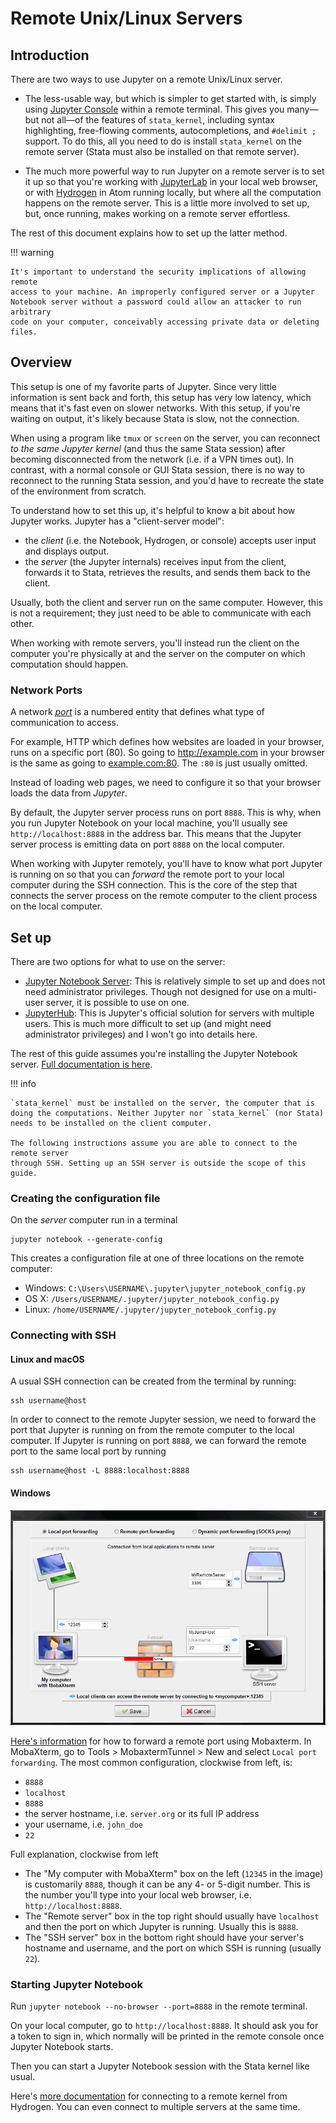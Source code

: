 # Remote Unix/Linux Servers

## Introduction

There are two ways to use Jupyter on a remote Unix/Linux server.

- The less-usable way, but which is simpler to get started with, is simply using [Jupyter Console](console.md) within a remote terminal. This gives you many—but not all—of the features of `stata_kernel`, including syntax highlighting, free-flowing comments, autocompletions, and `#delimit ;` support. To do this, all you need to do is install `stata_kernel` on the remote server (Stata must also be installed on that remote server).

- The much more powerful way to run Jupyter on a remote server is to set it up so that you're working with [JupyterLab](lab.md) in your local web browser, or with [Hydrogen](atom.md) in Atom running locally, but where all the computation happens on the remote server. This is a little more involved to set up, but, once running, makes working on a remote server effortless.

The rest of this document explains how to set up the latter method.

!!! warning

    It's important to understand the security implications of allowing remote
    access to your machine. An improperly configured server or a Jupyter
    Notebook server without a password could allow an attacker to run arbitrary
    code on your computer, conceivably accessing private data or deleting files.

## Overview

This setup is one of my favorite parts of Jupyter. Since very little information is sent back and forth, this setup has very low latency, which means that it's fast even on slower networks. With this setup, if you're waiting on output, it's likely because Stata is slow, not the connection.

When using a program like `tmux` or `screen` on the server, you can reconnect _to the same Jupyter kernel_ (and thus the same Stata session) after becoming disconnected from the network (i.e. if a VPN times out). In contrast, with a normal console or GUI Stata session, there is no way to reconnect to the running Stata session, and you'd have to recreate the state of the environment from scratch.

To understand how to set this up, it's helpful to know a bit about how Jupyter works.
Jupyter has a "client-server model":

- the _client_ (i.e. the Notebook, Hydrogen, or console) accepts user input and displays output.
- the _server_ (the Jupyter internals) receives input from the client, forwards it to Stata, retrieves the results, and sends them back to the client.

Usually, both the client and server run on the same computer.
However, this is not a requirement; they just need to be able to communicate with each other.

 When working with remote servers, you'll instead run the client on the computer you're physically at and the server on the computer on which computation should happen.

### Network Ports

A network [_port_](https://en.wikipedia.org/wiki/Port_(computer_networking)) is a numbered entity that defines what type of communication to access.

For example, HTTP which defines how websites are loaded in your browser, runs on a specific port (80). So going to <http://example.com> in your browser is the same as going to [example.com:80](http://example.com:80). The `:80` is just usually omitted.

Instead of loading web pages, we need to configure it so that your browser loads the data from _Jupyter_.

By default, the Jupyter server process runs on port `8888`. This is why, when you run Jupyter Notebook on your local machine, you'll usually see `http://localhost:8888` in the address bar. This means that the Jupyter server process is emitting data on port `8888` on the local computer.

When working with Jupyter remotely, you'll have to know what port Jupyter is running on so that you can _forward_ the remote port to your local computer during the SSH connection. This is the core of the step that connects the server process on the remote computer to the client process on the local computer.

## Set up

There are two options for what to use on the server:

- [Jupyter Notebook Server](https://jupyter-notebook.readthedocs.io/en/stable/public_server.html): This is relatively simple to set up and does not need administrator privileges. Though not designed for use on a multi-user server, it is possible to use on one.
- [JupyterHub](https://github.com/jupyterhub/jupyterhub): This is Jupyter's official solution for servers with multiple users. This is much more difficult to set up (and might need administrator privileges) and I won't go into details here.

The rest of this guide assumes you're installing the Jupyter Notebook server. [Full documentation is here](https://jupyter-notebook.readthedocs.io/en/stable/public_server.html).

!!! info

    `stata_kernel` must be installed on the server, the computer that is doing the computations. Neither Jupyter nor `stata_kernel` (nor Stata) needs to be installed on the client computer.

    The following instructions assume you are able to connect to the remote server
    through SSH. Setting up an SSH server is outside the scope of this guide.

### Creating the configuration file

On the _server_ computer run in a terminal

```
jupyter notebook --generate-config
```

This creates a configuration file at one of three locations on the remote computer:

- Windows: `C:\Users\USERNAME\.jupyter\jupyter_notebook_config.py`
- OS X: `/Users/USERNAME/.jupyter/jupyter_notebook_config.py`
- Linux: `/home/USERNAME/.jupyter/jupyter_notebook_config.py`


### Connecting with SSH

#### Linux and macOS

A usual SSH connection can be created from the terminal by running:

```
ssh username@host
```

In order to connect to the remote Jupyter session, we need to forward the port that Jupyter is running on from the remote computer to the local computer. If Jupyter is running on port `8888`, we can forward the remote port to the same local port by running

```
ssh username@host -L 8888:localhost:8888
```

#### Windows

![Mobaxterm local port forwarding](../img/mobaxterm-local-port-forwarding.png)

[Here's information](https://blog.mobatek.net/post/ssh-tunnels-and-port-forwarding/#simple-explanation-of-ssh-tunnels-and-port-forwarding:b8ebdf9b2cb412a3a77c16c73c0d31ed) for how to forward a remote port using Mobaxterm. In MobaXterm, go to Tools > MobaxtermTunnel > New and select `Local port forwarding`. The most common configuration, clockwise from left, is:

- `8888`
- `localhost`
- `8888`
- the server hostname, i.e. `server.org` or its full IP address
- your username, i.e. `john_doe`
- `22`

Full explanation, clockwise from left

- The "My computer with MobaXterm" box on the left (`12345` in the image) is customarily `8888`, though it can be any 4- or 5-digit number. This is the number you'll type into your local web browser, i.e. `http://localhost:8888`.
- The "Remote server" box in the top right should usually have `localhost` and then the port on which Jupyter is running. Usually this is `8888`.
- The "SSH server" box in the bottom right should have your server's hostname and username, and the port on which SSH is running (usually `22`).

### Starting Jupyter Notebook

Run `jupyter notebook --no-browser --port=8888` in the remote terminal.

On your local computer, go to `http://localhost:8888`. It should ask you for a token to sign in, which normally will be printed in the remote console once Jupyter Notebook starts.

Then you can start a Jupyter Notebook session with the Stata kernel like usual.

Here's [more documentation](https://nteract.gitbooks.io/hydrogen/docs/Usage/RemoteKernelConnection.html) for connecting to a remote kernel from Hydrogen. You can even connect to multiple servers at the same time.
